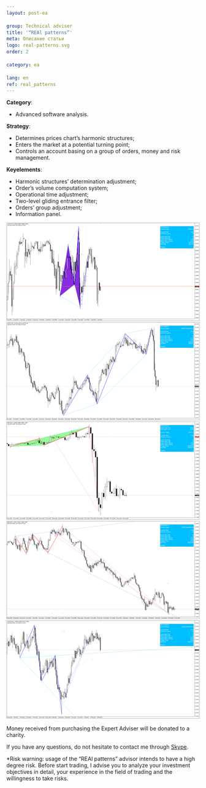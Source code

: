 ```yaml
---
layout: post-ea

group: Technical adviser
title: '“REAl patterns”'
meta: Описание статьи
logo: real-patterns.svg
order: 2

category: ea

lang: en
ref: real_patterns
---
```


**Category**:
  - Advanced software analysis.

**Strategy**:
  - Determines prices chart’s harmonic structures;
  - Enters the market at a potential turning point;
  - Controls an account basing on a group of orders, money and risk management.

**Keyelements**:
  - Harmonic structures’ determination adjustment;
  - Order’s volume computation system;
  - Operational time adjustment;
  - Two-level gliding entrance filter;
  - Orders’ group adjustment;
  - Information panel.

<!-- You can find out more about “REAl patterns” Expert Adviser in the video.

<iframe width="560" height="315" src="https://www.youtube.com/embed/eoHqHGPLqW0" frameborder="0" allowfullscreen></iframe> -->


<a data-fancybox="gallery" href="/img/ea/en/ENG - USDCHF M15 (2017).png"><img src="/img/ea/en/ENG - USDCHF M15 (2017).png" alt=""></a>
<a data-fancybox="gallery" href="/img/ea/en/ENG - USDJPY M30 (2017).png"><img src="/img/ea/en/ENG - USDJPY M30 (2017).png" alt=""></a>
<a data-fancybox="gallery" href="/img/ea/en/ENG - GBPUSD H1 (2016).png"><img src="/img/ea/en/ENG - GBPUSD H1 (2016).png" alt=""></a>
<a data-fancybox="gallery" href="/img/ea/en/ENG - EURUSD H4 (2010).png"><img src="/img/ea/en/ENG - EURUSD H4 (2010).png" alt=""></a>
<a data-fancybox="gallery" href="/img/ea/en/ENG - AUDUSD D1 (2016-2017).png"><img src="/img/ea/en/ENG - AUDUSD D1 (2016-2017).png" alt=""></a>


Money received from purchasing the Expert Adviser will be donated to a charity.

If you have any questions, do not hesitate to contact me through <a href="skype:chutkoy89?chat" target="_blank">Skype</a>.

*Risk warning: usage of the “REAl patterns” advisor intends to have a high degree risk. Before start trading, I advise you to analyze your investment objectives in detail, your experience in the field of trading and the willingness to take risks.
